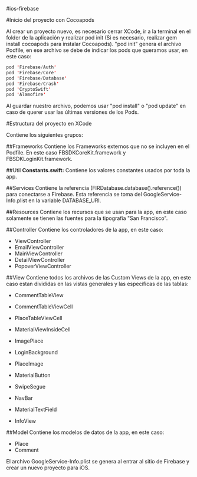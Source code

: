 #ios-firebase


#Inicio del proyecto con Cocoapods

Al crear un proyecto nuevo, es necesario cerrar XCode, ir a la terminal en el folder de la aplicación y realizar pod init (Si es necesario, realizar gem install cocoapods para instalar Cocoapods). "pod init" genera el archivo Podfile, en ese archivo se debe de indicar los pods que queramos usar, en este caso:

```swift
pod 'Firebase/Auth'
pod 'Firebase/Core'
pod 'Firebase/Database'
pod 'Firebase/Crash'
pod 'CryptoSwift'
pod 'Alamofire'
```

Al guardar nuestro archivo, podemos usar "pod install" o "pod update" en caso de querer usar las últimas versiones de los Pods.

#Estructura del proyecto en XCode

Contiene los siguientes grupos:

##Frameworks
Contiene los Frameworks externos que no se incluyen en el Podfile. En este caso FBSDKCoreKit.framework y FBSDKLoginKit.framework.

##Util
**Constants.swift:** Contiene los valores constantes usados por toda la app.

##Services
Contiene la referencia (FIRDatabase.database().reference()) para conectarse a Firebase. Esta referencia se toma del GoogleService-Info.plist en la variable DATABASE_URI.

##Resources
Contiene los recursos que se usan para la app, en este caso solamente se tienen las fuentes para la tipografía "San Francisco".

##Controller
Contiene los controladores de la app, en este caso:

* ViewController
* EmailViewController
* MainViewController
* DetailViewController
* PopoverViewController

##View
Contiene todos los archivos de las Custom Views de la app, en este caso estan divididas en las vistas generales y las específicas de las tablas:

* CommentTableView
* CommentTableViewCell
* PlaceTableViewCell
* MaterialViewInsideCell
* ImagePlace

* LoginBackground
* PlaceImage
* MaterialButton
* SwipeSegue
* NavBar
* MaterialTextField
* InfoView

##Model
Contiene los modelos de datos de la app, en este caso:

* Place
* Comment

El archivo GoogleService-Info.plist se genera al entrar al sitio de Firebase y crear un nuevo proyecto para iOS.
